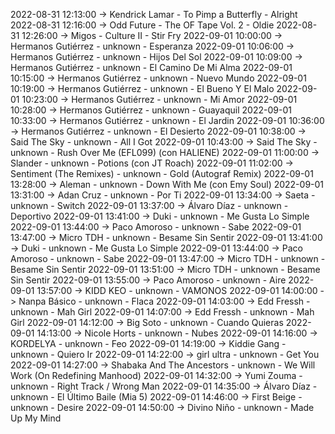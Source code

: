 2022-08-31 12:13:00 -> Kendrick Lamar - To Pimp a Butterfly - Alright
2022-08-31 12:16:00 -> Odd Future - The OF Tape Vol. 2 - Oldie
2022-08-31 12:26:00 -> Migos - Culture II - Stir Fry
2022-09-01 10:00:00 -> Hermanos Gutiérrez - unknown - Esperanza
2022-09-01 10:06:00 -> Hermanos Gutiérrez - unknown - Hijos Del Sol
2022-09-01 10:09:00 -> Hermanos Gutiérrez - unknown - El Camino De Mi Alma
2022-09-01 10:15:00 -> Hermanos Gutiérrez - unknown - Nuevo Mundo
2022-09-01 10:19:00 -> Hermanos Gutiérrez - unknown - El Bueno Y El Malo
2022-09-01 10:23:00 -> Hermanos Gutiérrez - unknown - Mi Amor
2022-09-01 10:28:00 -> Hermanos Gutiérrez - unknown - Guayaquil
2022-09-01 10:33:00 -> Hermanos Gutiérrez - unknown - El Jardin
2022-09-01 10:36:00 -> Hermanos Gutiérrez - unknown - El Desierto
2022-09-01 10:38:00 -> Said The Sky - unknown - All I Got
2022-09-01 10:43:00 -> Said The Sky - unknown - Rush Over Me (EFL099) (con HALIENE)
2022-09-01 11:00:00 -> Slander - unknown - Potions (con JT Roach)
2022-09-01 11:02:00 -> Sentiment (The Remixes) - unknown - Gold (Autograf Remix)
2022-09-01 13:28:00 -> Aleman - unknown - Down With Me (con Emy Soul)
2022-09-01 13:31:00 -> Adan Cruz - unknown - Por Ti
2022-09-01 13:34:00 -> Saeta - unknown - Switch
2022-09-01 13:37:00 -> Álvaro Díaz - unknown - Deportivo
2022-09-01 13:41:00 -> Duki - unknown - Me Gusta Lo Simple
2022-09-01 13:44:00 -> Paco Amoroso - unknown - Sabe
2022-09-01 13:47:00 -> Micro TDH - unknown - Besame Sin Sentir
2022-09-01 13:41:00 -> Duki - unknown - Me Gusta Lo Simple
2022-09-01 13:44:00 -> Paco Amoroso - unknown - Sabe
2022-09-01 13:47:00 -> Micro TDH - unknown - Besame Sin Sentir
2022-09-01 13:51:00 -> Micro TDH - unknown - Besame Sin Sentir
2022-09-01 13:55:00 -> Paco Amoroso - unknown - Aire
2022-09-01 13:57:00 -> KIDD KEO - unknown - VAMONOS
2022-09-01 14:00:00 -> Nanpa Básico - unknown - Flaca
2022-09-01 14:03:00 -> Edd Fressh - unknown - Mah Girl
2022-09-01 14:07:00 -> Edd Fressh - unknown - Mah Girl
2022-09-01 14:12:00 -> Big Soto - unknown - Cuando Quieras
2022-09-01 14:13:00 -> Nicole Horts - unknown - Nubes
2022-09-01 14:16:00 -> KORDELYA - unknown - Feo
2022-09-01 14:19:00 -> Kiddie Gang - unknown - Quiero Ir
2022-09-01 14:22:00 -> girl ultra - unknown - Get You
2022-09-01 14:27:00 -> Shabaka And The Ancestors - unknown - We Will Work (On Redefining Manhood)
2022-09-01 14:32:00 -> Yumi Zouma - unknown - Right Track / Wrong Man
2022-09-01 14:35:00 -> Álvaro Díaz - unknown - El Último Baile (Mia 5)
2022-09-01 14:46:00 -> First Beige - unknown - Desire
2022-09-01 14:50:00 -> Divino Niño - unknown - Made Up My Mind
